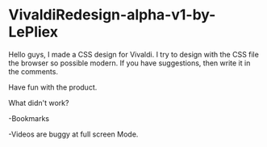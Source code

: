 # VivaldiRedesign-alpha-v1-by-LePliex
Hello guys, I made a CSS design for Vivaldi. I try to design with the CSS file the browser so possible modern. If you have suggestions, then write it in the comments.

Have fun with the product.

What didn't work?
 
-Bookmarks

-Videos are buggy at full screen Mode.
